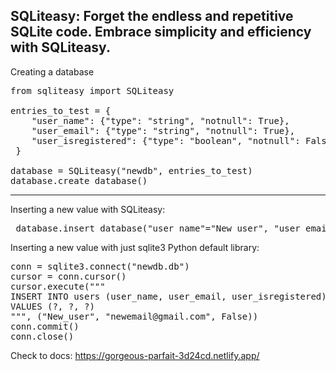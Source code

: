 SQLiteasy: Forget the endless and repetitive SQLite code. Embrace simplicity and efficiency with SQLiteasy.
----
Creating a database<br>
<pre>
from sqliteasy import SQLiteasy
 
entries_to_test = {
    "user_name": {"type": "string", "notnull": True},
    "user_email": {"type": "string", "notnull": True},
    "user_isregistered": {"type": "boolean", "notnull": False}
 }
 
database = SQLiteasy("newdb", entries_to_test)
database.create_database()
</pre>
---
Inserting a new value with SQLiteasy:<br>
<pre>
 database.insert_database("user_name"="New_user", "user_email"="newemail@gmail.com", "user_isregistered"=False)
</pre>
Inserting a new value with just sqlite3 Python default library:<br>
<pre>
conn = sqlite3.connect("newdb.db")
cursor = conn.cursor()
cursor.execute("""
INSERT INTO users (user_name, user_email, user_isregistered)
VALUES (?, ?, ?)
""", ("New_user", "newemail@gmail.com", False))
conn.commit()
conn.close()
</pre>



Check to docs: https://gorgeous-parfait-3d24cd.netlify.app/
 
